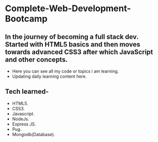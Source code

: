 # Complete-Web-Development-Bootcamp
## In the journey of becoming a full stack dev. Started with HTML5 basics and then moves towards advanced CSS3 after which JavaScript and other concepts.
* Here you can see all my code or topics i am learning.
* Updating daily learning content here.


## Tech learned-
* HTML5.
* CSS3.
* Javascript.
* NodeJs.
* Express JS.
* Pug.
* Mongodb(Database).
